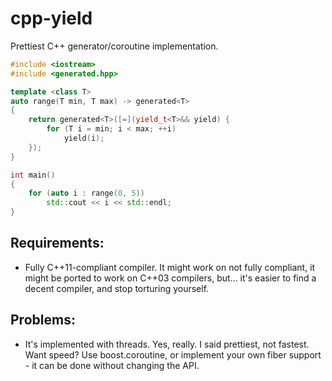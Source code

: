 cpp-yield
=========

Prettiest C++ generator/coroutine implementation.

```c++
#include <iostream>
#include <generated.hpp>

template <class T>
auto range(T min, T max) -> generated<T>
{
	return generated<T>([=](yield_t<T>&& yield) {
		for (T i = min; i < max; ++i)
			yield(i);
	});
}

int main()
{
	for (auto i : range(0, 5))
		std::cout << i << std::endl;
}
```

Requirements:
-------------

* Fully C++11-compliant compiler. It might work on not fully compliant, it might be ported to work on C++03 compilers, but... it's easier to find a decent compiler, and stop torturing yourself.

Problems:
---------

* It's implemented with threads. Yes, really. I said prettiest, not fastest. Want speed? Use boost.coroutine, or implement your own fiber support - it can be done without changing the API.
